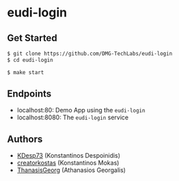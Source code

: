 # eudi-login

## Get Started

```bash
$ git clone https://github.com/DMG-TechLabs/eudi-login
$ cd eudi-login

$ make start
```

## Endpoints

- localhost:80: Demo App using the `eudi-login`
- localhost:8080: The `eudi-login` service

## Authors

- [KDesp73](https://github.com/KDesp73) (Konstantinos Despoinidis)
- [creatorkostas](https://github.com/creatorkostas) (Konstantinos Mokas)
- [ThanasisGeorg](https://github.com/ThanasisGeorg) (Athanasios Georgalis)
